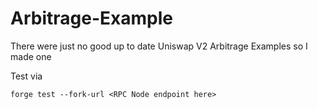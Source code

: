 # Arbitrage-Example

There were just no good up to date Uniswap V2 Arbitrage Examples so I made one

Test via

```
forge test --fork-url <RPC Node endpoint here>
